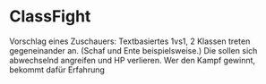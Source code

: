 # ClassFight
Vorschlag eines Zuschauers:
Textbasiertes 1vs1, 2 Klassen treten gegeneinander an. (Schaf und Ente beispielsweise.) Die sollen sich abwechselnd angreifen und HP verlieren. Wer den Kampf gewinnt, bekommt dafür Erfahrung